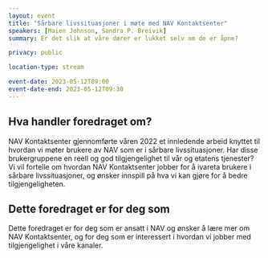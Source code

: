 ```yaml
---
layout: event
title: "Sårbare livssituasjoner i møte med NAV Kontaktsenter"
speakers: [Maien Johnson, Sandra P. Breivik]
summary: Er det slik at våre dører er lukket selv om de er åpne?

privacy: public

location-type: stream

event-date: 2023-05-12T09:00
event-date-end: 2023-05-12T09:30
---
```

## Hva handler foredraget om?
NAV Kontaktsenter gjennomførte våren 2022 et innledende arbeid knyttet til hvordan vi møter brukere av NAV som er i sårbare livssituasjoner. Har disse brukergruppene en reell og god tilgjengelighet til vår og etatens tjenester? Vi vil fortelle om hvordan NAV Kontaktsenter jobber for å ivareta brukere i sårbare livssituasjoner, og ønsker innspill på hva vi kan gjøre for å bedre tilgjengeligheten.

## Dette foredraget er for deg som
Dette foredraget er for deg som er ansatt i NAV og ønsker å lære mer om NAV Kontaktsenter, og for deg som er interessert i hvordan vi jobber med tilgjengelighet i våre kanaler.

